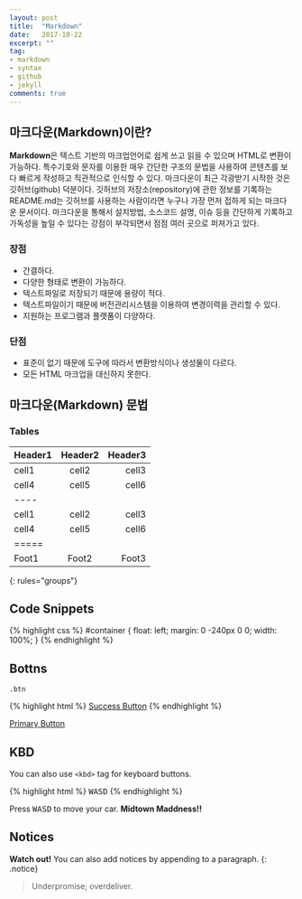 ```yaml
---
layout: post
title:  "Markdown"
date:   2017-10-22
excerpt: ""
tag:
- markdown 
- syntax
- github
- jekyll
comments: true
---
```


## 마크다운(Markdown)이란?

**Markdown**은 텍스트 기반의 마크업언어로 쉽게 쓰고 읽을 수 있으며 HTML로 변환이 가능하다. 특수기호와 문자를 이용한 매우 간단한 구조의 문법을 사용하여 콘텐츠를 보다 빠르게 작성하고 직관적으로 인식할 수 있다. 마크다운이 최근 각광받기 시작한 것은 깃허브(github) 덕분이다. 깃허브의 저장소(repository)에 관한 정보를 기록하는 README.md는 깃허브를  사용하는 사람이라면 누구나 가장 먼저 접하게 되는 마크다운 문서이다. 마크다운을 통해서 설치방법, 소스코드 설명, 이슈 등을 간단하게 기록하고 가독성을 높일 수 있다는 강점이 부각되면서 점점 여러 곳으로 퍼져가고 있다.

### 장점

* 간결하다.
* 다양한 형태로 변환이 가능하다.
* 텍스트파일로 저장되기 때문에 용량이 적다.
* 텍스트파일이기 때문에 버전관리시스템을 이용하여 변경이력을 관리할 수 있다.
* 지원하는 프로그램과 플랫폼이 다양하다.

### 단점

* 표준이 없기 때문에 도구에 따라서 변환방식이나 생성물이 다르다.
* 모든 HTML 마크업을 대신하지 못한다.


## 마크다운(Markdown) 문법


### Tables

| Header1 | Header2 | Header3 |
|:--------|:-------:|--------:|
| cell1   | cell2   | cell3   |
| cell4   | cell5   | cell6   |
|----
| cell1   | cell2   | cell3   |
| cell4   | cell5   | cell6   |
|=====
| Foot1   | Foot2   | Foot3
{: rules="groups"}


## Code Snippets

{% highlight css %}
#container {
  float: left;
  margin: 0 -240px 0 0;
  width: 100%;
}
{% endhighlight %}


## Bottns
 `.btn`

{% highlight html %}
<a href="#" class="btn btn-success">Success Button</a>
{% endhighlight %}
<div markdown="0"><a href="#" class="btn">Primary Button</a></div>


## KBD

You can also use `<kbd>` tag for keyboard buttons.

{% highlight html %}
<kbd>W</kbd><kbd>A</kbd><kbd>S</kbd><kbd>D</kbd>
{% endhighlight %}

Press <kbd>W</kbd><kbd>A</kbd><kbd>S</kbd><kbd>D</kbd> to move your car. **Midtown Maddness!!**


## Notices

**Watch out!** You can also add notices by appending to a paragraph.
{: .notice}


> Underpromise; overdeliver.
